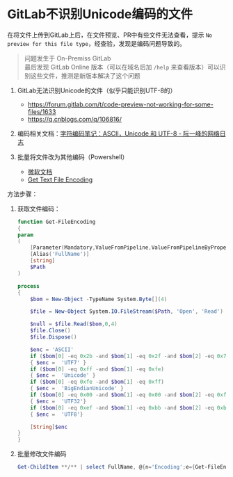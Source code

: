 # GitLab不识别Unicode编码的文件

在将文件上传到GitLab上后，在文件预览、PR中有些文件无法查看，提示 `No preview for this file type`，经查验，发现是编码问题导致的。

> 问题发生于 On-Premiss GitLab  
> 最后发现 GitLab Online 版本（可以在域名后加 `/help` 来查看版本）可以识别这些文件，推测是新版本解决了这个问题

1. GitLab无法识别Unicode的文件（似乎只能识别UTF-8的）

    - <https://forum.gitlab.com/t/code-preview-not-working-for-some-files/1633>
    - <https://q.cnblogs.com/q/106816/>

2. 编码相关文档：[字符编码笔记：ASCII，Unicode 和 UTF-8 - 阮一峰的网络日志](http://www.ruanyifeng.com/blog/2007/10/ascii_unicode_and_utf-8.html)

3. 批量将文件改为其他编码（Powershell）

    - [微软文档](https://docs.microsoft.com/zh-cn/archive/blogs/samdrey/determine-the-file-encoding-of-a-file-csv-file-with-french-accents-or-other-exotic-characters-that-youre-trying-to-import-in-powershell)
    - [Get Text File Encoding](https://community.idera.com/database-tools/powershell/powertips/b/tips/posts/get-text-file-encoding)

方法步骤：

1. 获取文件编码：

    ```Powershell
    function Get-FileEncoding
    {
    param
    (
        [Parameter(Mandatory,ValueFromPipeline,ValueFromPipelineByPropertyName)]
        [Alias('FullName')]
        [string]
        $Path
    )

    process
    {
        $bom = New-Object -TypeName System.Byte[](4)

        $file = New-Object System.IO.FileStream($Path, 'Open', 'Read')

        $null = $file.Read($bom,0,4)
        $file.Close()
        $file.Dispose()

        $enc = 'ASCII'
        if ($bom[0] -eq 0x2b -and $bom[1] -eq 0x2f -and $bom[2] -eq 0x76)
        { $enc =  'UTF7' }
        if ($bom[0] -eq 0xff -and $bom[1] -eq 0xfe)
        { $enc =  'Unicode' }
        if ($bom[0] -eq 0xfe -and $bom[1] -eq 0xff)
        { $enc =  'BigEndianUnicode' }
        if ($bom[0] -eq 0x00 -and $bom[1] -eq 0x00 -and $bom[2] -eq 0xfe -and $bom[3] -eq 0xff)
        { $enc =  'UTF32'}
        if ($bom[0] -eq 0xef -and $bom[1] -eq 0xbb -and $bom[2] -eq 0xbf)
        { $enc =  'UTF8'}

        [String]$enc
    }
    }
    ```

2. 批量修改文件编码

    ```Powershell
    Get-ChildItem **/** | select FullName, @{n='Encoding';e={Get-FileEncoding $_.FullName}} | where {$_.Encoding -ne 'ASCII'} | foreach {(get-content $_.FullName) | set-content $_.FullName -Encoding ASCII}
    ```
